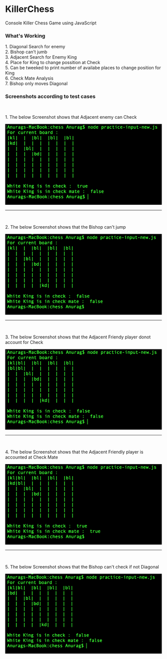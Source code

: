 # KillerChess
Console Killer Chess Game using JavaScript

<h3>What's Working</h3>
1. Diagonal Search for enemy<br>
2. Bishop can't jumb<br>
3. Adjacent Search for Enemy King<br>
4. Place for King to change possition at Check<br>
5. Can be tweeked to print number of availabe places to change position for King<br>
6. Check Mate Analysis<br>
7. Bishop only moves Diagonal<br>

<h3>Screenshots according to test cases</h3>
<br>
<p>1. The below Screenshot shows that Adjacent enemy can Check</p>

<img src='https://raw.githubusercontent.com/theanuraganand/KillerChess/master/Screenshots/Screen%20Shot%202018-05-23%20at%2010.55.29%20PM.png'>
<br>
<hr>
<br>
<p>2. The below Screenshot shows that the Bishop can't jump</p>

<img src='https://raw.githubusercontent.com/theanuraganand/KillerChess/master/Screenshots/Screen%20Shot%202018-05-23%20at%2010.56.32%20PM.png'>
<br>
<hr>
<br>
<p>3. The below Screenshot shows that the Adjacent Friendy player donot account for Check</p>

<img src='https://raw.githubusercontent.com/theanuraganand/KillerChess/master/Screenshots/Screen%20Shot%202018-05-23%20at%2011.01.10%20PM.png'>
<br>
<hr>
<br>
<p>4. The below Screenshot shows that the Adjacent Friendly player is accounted at Check Mate</p>

<img src='https://raw.githubusercontent.com/theanuraganand/KillerChess/master/Screenshots/Screen%20Shot%202018-05-23%20at%2011.02.01%20PM.png'>
<br>
<hr>
<br>
<p>5. The below Screenshot shows that the Bishop can't check if not Diagonal</p>

<img src='https://raw.githubusercontent.com/theanuraganand/KillerChess/master/Screenshots/Screen%20Shot%202018-05-23%20at%2011.03.08%20PM.png'>
<br>


